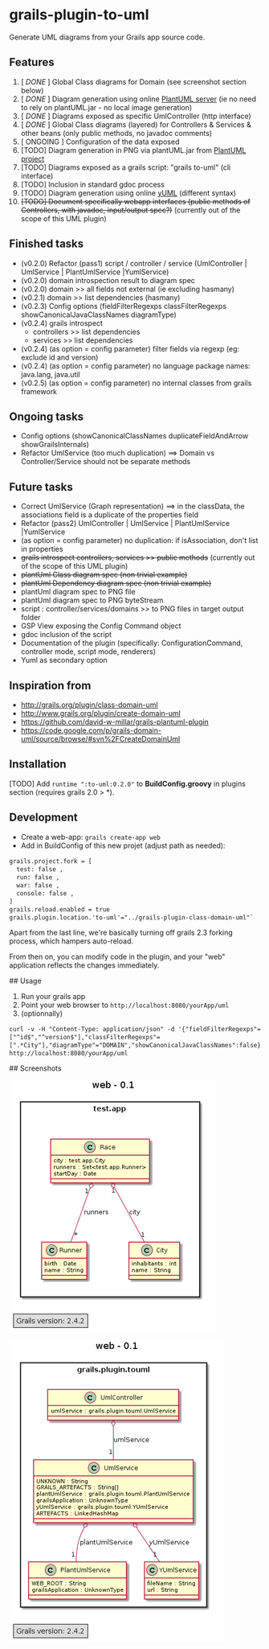 grails-plugin-to-uml
=============================

Generate UML diagrams from your Grails app source code.

## Features

  1. [ *DONE* ] Global Class diagrams for Domain  (see screenshot section below)
  1. [ *DONE* ] Diagram generation using online [PlantUML server](http://www.plantuml.com/plantuml) (ie no need to rely on plantUML.jar - no local image generation) 
  1. [ *DONE* ] Diagrams exposed as specific UmlController (http interface)
  1. [ *DONE* ] Global Class diagrams (layered) for Controllers & Services & other beans (only public methods, no javadoc comments)
  1. [ ONGOING ] Configuration of the data exposed 
  1. [TODO] Diagram generation in PNG via plantUML.jar from [PlantUML project](http://plantuml.sourceforge.net/)
  1. [TODO] Diagrams exposed as a grails script: "grails to-uml" (cli interface)
  1. [TODO] Inclusion in standard gdoc process
  1. [TODO] Diagram generation using online [yUML](http://www.yuml.me/diagram/scruffy/class/draw) (different syntax)
  1. ~~[TODO] Document specifically webapp interfaces (public methods of Controllers, with javadoc, input/output spec?)~~ (currently out of the scope of this UML plugin)
  
## Finished tasks

* (v0.2.0) Refactor (pass1) script / controller / service (UmlController | UmlService | PlantUmlService |YumlService)
* (v0.2.0) domain introspection result to diagram spec
* (v0.2.0) domain >> all fields not external (ie excluding hasmany)
* (v0.2.1) domain >> list dependencies (hasmany)
* (v0.2.3) Config options (fieldFilterRegexps classFilterRegexps showCanonicalJavaClassNames diagramType)
* (v0.2.4) grails introspect 
  * controllers >> list dependencies
  * services >> list dependencies
* (v0.2.4) (as option = config parameter) filter fields via regexp (eg: exclude id and version)
* (v0.2.4) (as option = config parameter) no language package names: java.lang, java.util
* (v0.2.5) (as option = config parameter) no internal classes from grails framework

  
## Ongoing tasks  

* Config options (showCanonicalClassNames duplicateFieldAndArrow showGrailsInternals)
* Refactor UmlService (too much duplication) ==> Domain vs Controller/Service should not be separate methods

## Future tasks

* Correct UmlService (Graph representation) ==> in the classData, the associations field is a duplicate of the properties field
* Refactor (pass2) UmlController | UmlService | PlantUmlService |YumlService
* (as option = config parameter) no duplication: if isAssociation, don't list in properties
* ~~grails introspect controllers, services >> public methods~~ (currently out of the scope of this UML plugin)
* ~~plantUml Class diagram spec (non trivial example)~~
* ~~plantUml Dependency diagram spec (non trivial example)~~
* plantUml diagram spec to PNG file
* plantUml diagram spec to PNG byteStream  
* script : controller/services/domains >> to PNG files in target output folder
* GSP View exposing the Config Command object
* gdoc inclusion of the script
* Documentation of the plugin (specifically: ConfigurationCommand, controller mode, script mode, renderers)
* Yuml as secondary option
  
## Inspiration from 

* http://grails.org/plugin/class-domain-uml
* http://www.grails.org/plugin/create-domain-uml
* https://github.com/david-w-millar/grails-plantuml-plugin
* https://code.google.com/p/grails-domain-uml/source/browse/#svn%2FCreateDomainUml

## Installation

[TODO]
Add `runtime ":to-uml:0.2.0"` to **BuildConfig.groovy** in plugins section (requires grails 2.0 > *).

## Development

* Create a web-app: `grails create-app web` 
* Add in BuildConfig of this new projet (adjust path as needed): 
```
grails.project.fork = [
  test: false , 
  run: false , 
  war: false , 
  console: false , 
]
grails.reload.enabled = true
grails.plugin.location.'to-uml'="../grails-plugin-class-domain-uml"`
```
Apart from the last line, we're basically turning off grails 2.3 forking process, which hampers auto-reload. 

From then on, you can modify code in the plugin, and your "web" application reflects the changes immediately.

## Usage

1. Run your grails app 
2. Point your web browser to `http://localhost:8080/yourApp/uml`
3. (optionnally) 
```
curl -v -H "Content-Type: application/json" -d '{"fieldFilterRegexps"=["^id$","^version$"],"classFilterRegexps"=[".*City"],"diagramType"="DOMAIN","showCanonicalJavaClassNames":false}' http://localhost:8080/yourApp/uml 
```

## Screenshots

![Domain example](src/gdoc/0.2.5-domain.png)

![Layers example](src/gdoc/0.2.5-layers.png)
